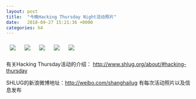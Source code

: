 ```yaml
---
layout: post
title:  "今晚Hacking Thursday Night活动照片"
date:   2018-09-27 15:21:36 +0000
categories: h4
---
```


[<img style='margin:10px;' src='/res2018/i927.h4/i927_2001_4700+08.1920p.jpg'>](/res2018/i927.h4/i927_2001_4700+08.JPG)
[<img style='margin:10px;' src='/res2018/i927.h4/i927_2003_5300+08.1920p.jpg'>](/res2018/i927.h4/i927_2003_5300+08.JPG)
[<img style='margin:10px;' src='/res2018/i927.h4/i927_2004_2000+08.1920p.jpg'>](/res2018/i927.h4/i927_2004_2000+08.JPG)
[<img style='margin:10px;' src='/res2018/i927.h4/i927_2012_0400+08.1920p.jpg'>](/res2018/i927.h4/i927_2012_0400+08.JPG)
[<img style='margin:10px;' src='/res2018/i927.h4/i927_2022_3500+08.1920p.jpg'>](/res2018/i927.h4/i927_2022_3500+08.JPG)

有关Hacking Thursday活动的介绍：
http://www.shlug.org/about/#hacking-thursday

SHLUG的新浪微博地址：http://weibo.com/shanghailug 有每次活动照片以及信息发布


